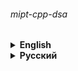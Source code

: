 ###### mipt-cpp-dsa

<details><summary> 
<strong>English</strong>
</summary>

# C++ Programming / Algorithms and Data Structures

## Tasks from the joint Bachelor's degree program of SUSU and MIPT under the program "01.03.02 Applied Mathematics and Computer Science: Computer Technologies and software systems development"

---

###### Teacher – [@andreyshushko](https://github.com/andreyshushko).
###### It was performed via [Yandex.Contest](https://contest.yandex.com/).

</details>

<details><summary> 
<strong>Русский</strong>
</summary>

# Программирование на C++ / Алгоритмы и структуры данных

## Задачи из программы совместного бакалавриата ЮУрГУ и МФТИ по программе "01.03.02 Прикладная математика и информатика: Компьютерные технологии и разработка программных систем"

---

###### Преподаватель – [@andreyshushko](https://github.com/andreyshushko).
###### Выполнялось через [Яндекс.Контест](https://contest.yandex.ru/).

</details>
